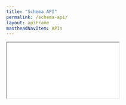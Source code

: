 ```yaml
---
title: "Schema API"
permalink: /schema-api/
layout: apiFrame
mastheadNavItem: APIs
---
```


<iframe onload="loadApiStyle('{{ site.url }}{{ site.baseurl }}/assets/css/APIStyle.css',this);resizeIframe(this)" scrolling="no" src="../apiCode/schema_registry_serdes_javadoc/index.html">
</iframe>
